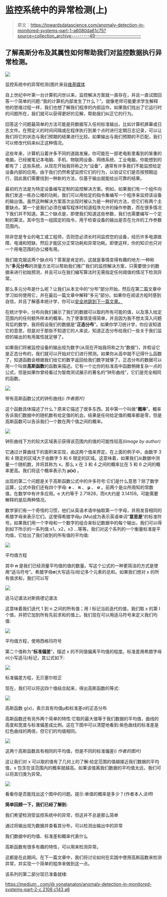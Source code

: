 # 监控系统中的异常检测(上)

> 原文：<https://towardsdatascience.com/anomaly-detection-in-monitored-systems-part-1-a6080da61c75?source=collection_archive---------49----------------------->

## 了解高斯分布及其属性如何帮助我们对监控数据执行异常检测。

![](img/6875c80eb93627220b0f37fec3a49e8c.png)

监控系统中的异常检测(图片来自[维基媒体](https://upload.wikimedia.org/)

自上世纪中叶第一台计算机问世以来，监控解决方案就一直存在，并且一直试图回答一个简单的问题:“我的计算机内部发生了什么？”。就像老师可能要求学生解释他的思维过程一样，我们也想了解我们程序的内部运作。如果我们找出了它运行时的问题所在，我们就可以获得更好的见解，帮助我们纠正它的行为。

回答这个问题最简单的方法可能是将数据写入任何标准输出，比如计算机屏幕或日志文件。在预定义的时间间隔或在程序执行到某个点时进行定期日志记录，可以让我们将它的状态与我们预期的结果进行比较。如果输出与我们预期的不匹配，我们可以修改代码来纠正这种情况。

这些年来，计算机沿着许多不同的道路发展。你可能在一部老电影里看到的笨重的电脑，已经被笔记本电脑、手机、物联网设备、网络系统、工业电脑，你能想到的都有了；这些系统，从现在开始我将称之为“设备”，通常有许多我们不能监控给定设备内部的应用。由于我们仍然希望监控它们的行为，以验证它们是否按预期运行，因此我们需要找到一种新的方法，仅基于输出就能给出可靠的结果。

最初的方法是为特定设备编写定制的监控解决方案。例如，如果我们有一个组件向我们发送一栋办公楼的功耗，我们可以用给定的指令集编写一个程序来监控该设备的输出值。虽然这种解决方案首次出现时被认为是一种好的方法，但它们有两个主要缺点。第一个是我们必须在编写程序时知道程序允许的操作参数，而在很多情况下我们并不知道。第二个缺点是，即使我们知道这些参数，我们也需要编写一个定制的算法，其中包含一组固定的指令，用于检查设备的输出是否在允许的工作参数范围内。

除非您是专业的电工或工程师，否则您必须长时间监控您的设备，经历许多电源故障、电涌和短缺，然后才能区分正常功耗和异常功耗。即使这样，你的知识也只对一个用电范围的办公楼有用。

我们能克服这两个缺点吗？答案是肯定的，这就是事情变得有趣的地方:一种称为“**多元分布**的测量方法可以帮助我们推广我们的监控解决方案，只需要很少的数据来进行初始预测，并且可以在我们编写算法时无需指定任何阈值的情况下检测异常。

那么多元分布是什么呢？让我们从本文中的“分布”部分开始，然后在第二篇文章中学习如何使用它，并在最后一篇文章中解释“多元”部分。如果你在阅读方程时感到自信，并且了解基本统计学，你可以[安全地跳到下一篇文章。](https://medium.com/@yonatanalon/anomaly-detection-in-monitored-systems-part-2-c2108c143a6)

在统计学中，分布向我们展示了我们的数据可以取的所有可能的值，以及落入给定范围内的任何额外样本的概率。为了使事情变得简单，并且因为我不想太深入问题背后的数学，我将假设我们的数据是“**正态分布**”。如果你学习统计学，你应该知道它的意思，但是对于那些不知道它的人来说，知道正态分布给我们一些关于我们监控的输出的有用属性就足够了。

如果我们将被监控设备的输出视为数字(从现在开始我将称之为“数据”)，并假设它是正态分布的，我们就可以开始对它们进行预测。如果你从高中就不记得什么函数了，知道函数会根据我们给它的数字返回给我们数字就够了。正态分布的数据可以用一个叫做**高斯函数**的函数来描述。它有一个比你的标准高中函数稍微复杂一点的公式，但是如果你曾经看过为智商测试展示的著名的“钟形曲线”，它们是完全相同的函数。

![](img/3f646fbd9f06af576219f1d206292d67.png)

带有高斯函数公式的钟形曲线(i *作者图片)*

这个函数具体描述了什么？原来它描述了很多东西。其中第一个叫做“**概率**”。概率告诉我们数据中的随机数有给定值的机会。结果是任何给定值的概率都是零，但是高斯函数可以告诉我们一个数在两个值之间的概率。

![](img/7601ff569e2eab4dd7fd38ac68600d4e.png)

钟形曲线下方的较大区域表示获得该范围内的值的可能性较高(I*image by author)*

它通过计算曲线下的面积来实现，由这两个值来界定。在上面的例子中，由数字 3 和 4 限定的区域大于由数字 5 和 6 限定的区域。这意味着，如果我们从数据中测量一个随机数，并将其称为 x，那么 x 在 3 和 4 之间的概率比在 5 和 6 之间的概率更高。我们将这个概率表示为 **p(x)** 。

出现的第二个问题是关于高斯函数公式中的许多符号:它们是什么意思？除了数学运算，公式中我们还有四个字母: **e** 、 **π** 、 **μ** 、 **σ** 。前两个是众所周知的常数值，在数学中有许多应用。e 大约等于 2.71828，而π大约是 3.14159。可能需要解释的是后两种情况。

数学家们有一个奇怪的习惯，他们从英语术语中抽取第一个字母，并用发音相同的希腊字母来表示它们。这使得希腊字母μ (Mu)成为表示英语单词“**意思是**”的标准符号。如果我们用一个字母和一个数字的组合来标记数据中的每个输出，我们可以得到如下所示的一系列值:x1，x2，x3 …等等。我们对这个系列的一个衡量标准是平均值，它给出了我们收到的所有值的平均值:

![](img/b58c24c902c818089fba13457b97cf14.png)

平均值方程

其中 **n** 是我们已经测量平均值的值的数量。写这个公式的一种更简洁的方式是使用“适马符号”。希腊字母**σ**(大写适马)标记多个元素的总和。如果我们想对 x 的所有值求和，我们可以写

![](img/629977a404b76a74ce157ca36ce8f681.png)

适马记谱法对斯佩德记谱法

这意味着我们迭代 1 到 n 之间的所有值；用 I 标记当前迭代的值，我们取 x 的第 I 个值，并把它加到所有先前求和的值上。我们现在可以用适马符号来定义我们均值:

![](img/4c8b04e32be2db1f7876a6de05def3ce.png)

平均值方程，使用西格玛符号

第二个值称为“**标准偏差**”，描述 x 的不同值偏离平均值的程度。标准差用希腊字母σ(小写适马)标记，其公式如下:

![](img/59ba26f10d9a38908477072488b4bfe5.png)

标准偏差方程，无贝塞尔校正

现在，我们可以将这四个值结合起来，得出高斯函数的等式:

![](img/3f84b4d3d7521b19d5afe93af699d9a7.png)

高斯函数 g(x)，表示具有均值μ和标准差σ的正态分布

高斯函数还有另外两个简单的特性:它取的最大值等于我们数据的平均值，曲线的高度和宽度与标准偏差成比例。这在下图中可以清楚地看到:紫色曲线的标准差是红色曲线的两倍，但它们的均值相同。

![](img/270c8235fa45ff330c09f4b074dd2177.png)

这两个高斯函数具有相同的平均值，但是不同的标准偏差(i *作者的图片)*

这让我们对 x 可以取的值有了几何上的了解:给定范围的值越接近我们数据的平均值，x 包含在该范围内的概率就越高。如果该值离我们数据的平均值太远，我们可以将其归类为异常。

![](img/2de77c9f4b17e26ef1cd3564dcbc2edc.png)

看看你是否能找出这个图中的问题。提示:单值的概率是多少？(作者本人*法师)*

**简单回顾一下，我们已经了解到:**

我们希望检测受监控系统中的异常，但这并不总是那么简单

通过将输出视为数据并查看其分布，可以检测出输出中的异常

我们数据中的均值、标准差和概率代表什么

高斯函数有很多有趣的特性，可以用来检测异常。

这都是在此期间。在下一篇文章中，我们将讨论如何在实践中使用高斯函数来检测异常，并实现一个简单的程序来做到这一点。

该系列的第二部分现已准备就绪:

[https://medium . com/@ yonatanalon/anomaly-detection-in-monitored-systems-part-2-c 2108 c143 a6](https://medium.com/@yonatanalon/anomaly-detection-in-monitored-systems-part-2-c2108c143a6)